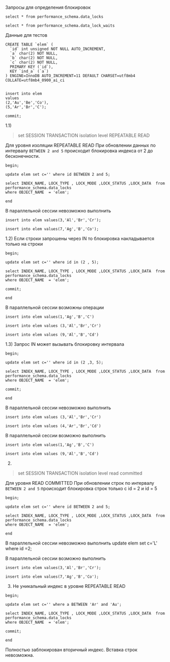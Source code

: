 Запросы для определения блокировок
````
select * from performance_schema.data_locks

select * from performance_schema.data_lock_waits
````


Данные для тестов
````
CREATE TABLE `elem` (
  `id` int unsigned NOT NULL AUTO_INCREMENT,
  `a` char(2) NOT NULL,
  `b` char(2) NOT NULL,
  `c` char(2) NOT NULL,
  PRIMARY KEY (`id`),
  KEY `ind_a` (`a`)
) ENGINE=InnoDB AUTO_INCREMENT=11 DEFAULT CHARSET=utf8mb4 COLLATE=utf8mb4_0900_ai_ci


insert into elem
values 
(2,'Au','Be','Co'), 
(5,'Ar','Br','C');

commit;
````
1.1)
>set SESSION TRANSACTION   isolation level  REPEATABLE READ

Для уровня изоляции REPEATABLE READ 
При обновлении данных по интервалу ````BETWEEN 2 and 5```` происходит блокировка индекса от 2 до бесконечности.
````
begin;

update elem set c='' where id BETWEEN 2 and 5;

select INDEX_NAME, LOCK_TYPE , LOCK_MODE ,LOCK_STATUS ,LOCK_DATA  from performance_schema.data_locks
where OBJECT_NAME  = 'elem';

end
````

В параллельной сессии невозможно выполнить
````
insert into elem values(3,'Al','Br','Cr');
````
````
insert into elem values(7,'Ag','B','Co');
````

1.2)
Если строки запрошены через IN то блокировка накладывается только на строки
````
begin;

update elem set c='' where id in (2 , 5);

select INDEX_NAME, LOCK_TYPE , LOCK_MODE ,LOCK_STATUS ,LOCK_DATA  from performance_schema.data_locks
where OBJECT_NAME  = 'elem';

commit;

end
````
В параллельной сессии возможны операции
````
insert into elem values(1,'Ag','B','C')

insert into elem values (3,'Al','Br','Cr')

insert into elem values (9,'Al','B','Cd')
````

1.3) Запрос IN может вызывать блокировку интервала
````
begin;

update elem set c='' where id in (2 ,3, 5);

select INDEX_NAME, LOCK_TYPE , LOCK_MODE ,LOCK_STATUS ,LOCK_DATA  from performance_schema.data_locks
where OBJECT_NAME  = 'elem';

commit;

end

````
В параллельной сессии невозможно выполнить
````
insert into elem values (3,'Al','Br','Cr')

insert into elem values (4,'Ar','Br','Cd')
````
В параллельной сессии возможно выполнить
````
insert into elem values(1,'Ag','B','C')

insert into elem values (9,'Al','B','Cd')
````
2)
>set SESSION TRANSACTION   isolation level read committed      

Для уровня READ COMMITTED
При обновлении строк по интервалу ````BETWEEN 2 and 5```` происходит блокировка строк только с
id = 2 и id = 5
````
begin;

update elem set c='' where id BETWEEN 2 and 5;

select INDEX_NAME, LOCK_TYPE , LOCK_MODE ,LOCK_STATUS ,LOCK_DATA  from performance_schema.data_locks
where OBJECT_NAME  = 'elem';
 
end
````
В параллельной сессии невозможно выполнить
update elem set c='L' where id =2;

В параллельной сессии возможно выполнить
````
insert into elem values(3,'Al','Br','Cr');
````
````
insert into elem values(7,'Ag','B','Co');
````


3) Не уникальный индекс в уровне REPEATABLE READ
````
begin;

update elem set c='' where a BETWEEN 'Ar' and 'Au';

select INDEX_NAME, LOCK_TYPE , LOCK_MODE ,LOCK_STATUS ,LOCK_DATA  from performance_schema.data_locks
where OBJECT_NAME  = 'elem';

commit;

end
````
Полностью заблокирован вторичный индекс. Вставка строк невозможна.